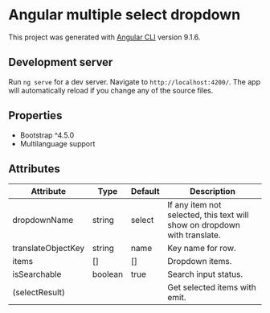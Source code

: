 # Angular multiple select dropdown

This project was generated with [Angular CLI](https://github.com/angular/angular-cli) version 9.1.6.

## Development server

Run `ng serve` for a dev server. Navigate to `http://localhost:4200/`. The app will automatically reload if you change any of the source files.

## Properties
* Bootstrap ^4.5.0
* Multilanguage support

## Attributes
|Attribute|Type|Default|Description|
|---|---|---|---|
|dropdownName   |string | select |If any item not selected, this text will show on dropdown with translate.   |
|translateObjectKey   |string  | name |Key name for row.   |
|items   |[]   | []|Dropdown items.   |
|isSearchable   |boolean | true  | Search input status.  |
|(selectResult)   |   | |Get selected items with emit.   |
